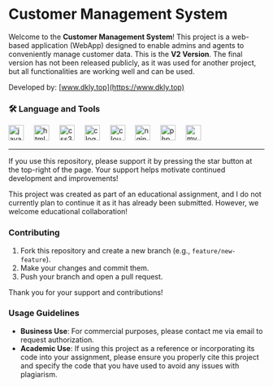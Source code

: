 # Customer Management System

Welcome to the **Customer Management System**! This project is a web-based application (WebApp) designed to enable admins and agents to conveniently manage customer data. 
This is the **V2 Version**. The final version has not been released publicly, as it was used for another project, but all functionalities are working well and can be used.

Developed by: [www.dkly.top](https://www.dkly.top)

### 🛠 Language and Tools

<div align="left">
  <img src="https://cdn.jsdelivr.net/gh/devicons/devicon/icons/javascript/javascript-original.svg" height="30" alt="javascript logo" />
  <img width="12" />
  <img src="https://cdn.jsdelivr.net/gh/devicons/devicon/icons/html5/html5-original.svg" height="30" alt="html5 logo" />
  <img width="12" />
  <img src="https://cdn.jsdelivr.net/gh/devicons/devicon/icons/css3/css3-original.svg" height="30" alt="css3 logo" />
  <img width="12" />
  <img src="https://cdn.jsdelivr.net/gh/devicons/devicon/icons/c/c-original.svg" height="30" alt="c logo" />
  <img width="12" />
  <img src="https://cdn.jsdelivr.net/gh/devicons/devicon/icons/cloudflare/cloudflare-original.svg" height="30" alt="cloudflare logo" />
  <img width="12" />
  <img src="https://cdn.jsdelivr.net/gh/devicons/devicon/icons/nginx/nginx-original.svg" height="30" alt="nginx logo" />
  <img width="12" />
  <img src="https://cdn.jsdelivr.net/gh/devicons/devicon/icons/php/php-original.svg" height="30" alt="php logo" />
  <img width="12" />
  <img src="https://cdn.jsdelivr.net/gh/devicons/devicon/icons/mysql/mysql-original-wordmark.svg" height="30" alt="mysql logo" />
</div>

---

If you use this repository, please support it by pressing the star button at the top-right of the page. Your support helps motivate continued development and improvements!

This project was created as part of an educational assignment, and I do not currently plan to continue it as it has already been submitted. However, we welcome educational collaboration!

### Contributing

1. Fork this repository and create a new branch (e.g., `feature/new-feature`).
2. Make your changes and commit them.
3. Push your branch and open a pull request.

Thank you for your support and contributions!

### Usage Guidelines

- **Business Use**: For commercial purposes, please contact me via email to request authorization.
- **Academic Use**: If using this project as a reference or incorporating its code into your assignment, please ensure you properly cite this project and specify the code that you have used to avoid any issues with plagiarism.
